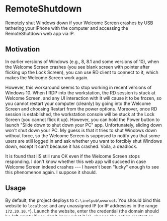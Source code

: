 # RemoteShutdown

Remotely shut Windows down if your Welcome Screen crashes by USB tethering your iPhone with the computer and accessing the RemoteShutdown web app via IP.

## Motivation

In earlier versions of Windows (e.g., 8, 8.1 and some versions of 10), when the Welcome Screen crashes (you see blank screen with pointer after flicking up the Lock Screen), you can use RD client to connect to it, which makes the Welcome Screen work again.

However, this workaround seems to stop working in recent versions of Windows 10. When I RDP into the workstation, the RD session is stuck at Welcome Screen, and any UI interaction with it will cause it to be frozen, so you cannot restart your computer (cleanly) by going into the Welcome Screen and choosing Restart from the power options. Moreover, once RD session is established, the workstation console will be stuck at the Lock Screen (you cannot flick it up). However, you can hold the Power button to launch "Slide down to shut down your PC" app. Unfortunately, sliding down won't shut down your PC. My guess is that it tries to shut Windows down without force, so the Welcome Screen is supposed to notify you that some users are still logged in and ask whether you want to forcibly shut Windows down, except it can't because it has crashed. Voila, a deadlock.

It is found that IIS still runs OK even if the Welcome Screen stops responding. I don't know whether this web app will succeed in case Welcome Screen indeed crashes --- I haven't been "lucky" enough to see this phenomenon again. I suppose it should.

## Usage

By default, the project deploys to `C:\inetpub\wwwroot`. You should bind this website to `localhost` and any unassigned IP (or IP addresses in the range `172.20.10.*`). Launch the website, enter the credential (the domain should be left empty if you don't know what it is), choose the action (restart or shutdown) and tap "Invoke".

**WARNING** If the credential is correct and the user holds sufficient privilege, the system will forcibly shut down or restart. You will have no oppotunity to cancel and return to your desktop to save your works. Be sure to use auto-save programs or save all your works before trying.

## Security considerations

The security of this app is not audited. Use at your own risk. Current security measures:

- The host name must be `localhost`, `127.0.0.1` or `172.20.10.*` (iPhone tethering IP address range).
- Strict parameter validation:
    - The only allowed parameters are `domain`, `user`, `password` and `action`.
    - All these parameters are required and be less than 121 UTF-16 units.
    - No parameter can appear twice.
    - `user` must be non-empty.
    - `action` must be `shutdown` or `restart`.
- Disallows empty password logon, i.e., even if there's a user with shutdown privilege whose password is empty, you cannot use it to remotely shut Windows down.
- Controls the frequency of password attempts.
- Exception details are suppressed if it's not loop-back.

It is advisable but almost impossible to use an HTTPS certificate.

## License

The MIT license.
